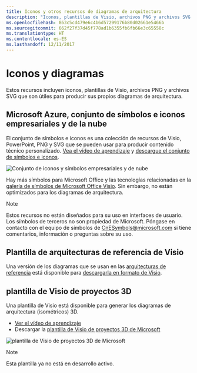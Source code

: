 ```yaml
---
title: Iconos y otros recursos de diagramas de arquitectura
description: "Iconos, plantillas de Visio, archivos PNG y archivos SVG que son útiles para producir sus propios diagramas de arquitectura"
ms.openlocfilehash: 863c5cd479e6c4b6d57299176b80d02661e5466b
ms.sourcegitcommit: 662f27f37d45f778ad1b6355fb6fb66e3c65558c
ms.translationtype: HT
ms.contentlocale: es-ES
ms.lasthandoff: 12/11/2017
---
```

# <a name="icons-and-diagrams"></a>Iconos y diagramas

Estos recursos incluyen iconos, plantillas de Visio, archivos PNG y archivos SVG que son útiles para producir sus propios diagramas de arquitectura.

## <a name="microsoft-azure-cloud-and-enterprise-symbolicon-set"></a>Microsoft Azure, conjunto de símbolos e iconos empresariales y de la nube

El conjunto de símbolos e iconos es una colección de recursos de Visio, PowerPoint, PNG y SVG que se pueden usar para producir contenido técnico personalizado.
[Vea el vídeo de aprendizaje](http://aka.ms/CnESymbolsVideo) y [descargue el conjunto de símbolos e iconos](http://aka.ms/CnESymbols). 

![Conjunto de iconos y símbolos empresariales y de nube](./_images/CnESymbols.png)

Hay más símbolos para Microsoft Office y las tecnologías relacionadas en la [galería de símbolos de Microsoft Office Visio](http://www.microsoft.com/en-us/download/details.aspx?id=35772). Sin embargo, no están optimizados para los diagramas de arquitectura.   

> [!NOTE]
> Estos recursos no están diseñados para su uso en interfaces de usuario. Los símbolos de terceros no son propiedad de Microsoft.
> Póngase en contacto con el equipo de símbolos de [CnESymbols@microsoft.com](mailto:CnESymbols@microsoft.com) si tiene comentarios, información o preguntas sobre su uso.

## <a name="reference-architectures-visio-template"></a>Plantilla de arquitecturas de referencia de Visio 

Una versión de los diagramas que se usan en las [arquitecturas de referencia](../reference-architectures/index.md) está disponible para [descargarla en formato de Visio](https://aka.ms/arch-diagrams).

## <a name="3d-blueprint-visio-template"></a>plantilla de Visio de proyectos 3D

Una plantilla de Visio está disponible para generar los diagramas de arquitectura (isométricos) 3D.

- [Ver el vídeo de aprendizaje](http://aka.ms/3dBlueprintTemplateVideo) 
- Descargar la [plantilla de Visio de proyectos 3D de Microsoft](http://aka.ms/3DBlueprintTemplate)

![plantilla de Visio de proyectos 3D de Microsoft](./_images/3DBlueprintVisioTemplate.png)

> [!NOTE]
> Esta plantilla ya no está en desarrollo activo.
